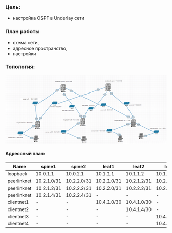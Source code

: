 ### Цель:
- настройка OSPF в Underlay сети

### План работы
- схема сети,
- адресное пространство,
- настройки

### Топология:
![imag_1](net_scheme.png)

#### Адрессный план:
Name|spine1|spine2|leaf1|leaf2|leaf3|server1|server2|server3|server4
|---|---|---|---|---|---|---|---|---|---|
loopback|10.0.1.1|10.0.2.1|10.1.1.1|10.1.1.2|10.1.1.3|-|-|-|-
peerlinknet|10.2.1.0/31|10.2.2.0/31|10.2.1.0/31|10.2.1.2/31|10.2.1.4/31|-|-|-|-
peerlinknet|10.2.1.2/31|10.2.2.2/31|10.2.2.0/31|10.2.2.2/31|10.2.2.4/31|-|-|-|-
peerlinknet|10.2.1.4/31|10.2.2.4/31|-|-|-|-|-|-|-
clientnet1|-|-|10.4.1.0/30|10.4.1.0/30|-|-|-|-|-|-|-
clientnet2|-|-|-|10.4.1.4/30|-|-|10.4.1.4/30|-|-
clientnet3|-|-|-|-|10.4.1.8/30|-|-|10.4.1.8/30|-
clientnet4|-|-|-|-|10.4.1.12/30|-|-|-|10.4.1.12/30
